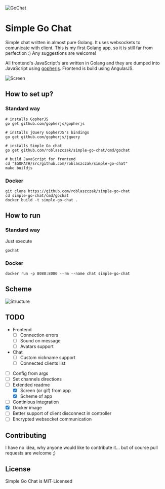![GoChat](https://github.com/roblaszczak/simple-go-chat/blob/master/public/logo.png?raw=true)

# Simple Go Chat

Simple chat written in almost pure Golang. It uses websockets to comunicate with client. This is my first Golang app, so
it is still far from perfection :) Any suggestions are welcome!

All frontend's JavaScript's are written in Golang and they are dumped into JavaScript using 
[gopherjs](https://github.com/gopherjs/gopherjs). Frontend is build using AngularJS.

![Screen](https://github.com/roblaszczak/simple-go-chat/blob/master/docs/img/screen.png?raw=true)

## How to set up?

### Standard way

    # installs GopherJS
    go get github.com/gopherjs/gopherjs
    
    # installs jQuery GopherJS's bindings
    go get github.com/gopherjs/jquery
    
    # installs Simple Go chat
    go get github.com/roblaszczak/simple-go-chat/cmd/gochat
    
    # build JavaScript for frontend
    cd "$GOPATH/src/github.com/roblaszczak/simple-go-chat"
    make buildjs 


### Docker
    
    git clone https://github.com/roblaszczak/simple-go-chat
    cd simple-go-chat/cmd/gochat
    docker build -t simple-go-chat .

## How to run

### Standard way

Just execute

    gochat
    
### Docker

    docker run -p 8080:8080 --rm --name chat simple-go-chat

## Scheme

![Structure](https://github.com/roblaszczak/simple-go-chat/blob/master/docs/img/scheme.png?raw=true)

## TODO

- Frontend
  - [ ] Connection errors
  - [ ] Sound on message
  - [ ] Avatars support
- Chat
  - [ ] Custom nickname support
  - [ ] Connected clients list
- [ ] Config from args
- [ ] Set channels directions
- [ ] Extended readme
  - [x] Screen (or gif) from app
  - [x] Scheme of app
- [ ] Continious integration
- [x] Docker image
- [ ] Better support of client disconnect in controller
- [ ] Encrypted websocket communication

## Contributing

I have no idea, why anyone would like to contribute it... but of course pull requests are welcome ;)

## License

Simple Go Chat is MIT-Licensed

